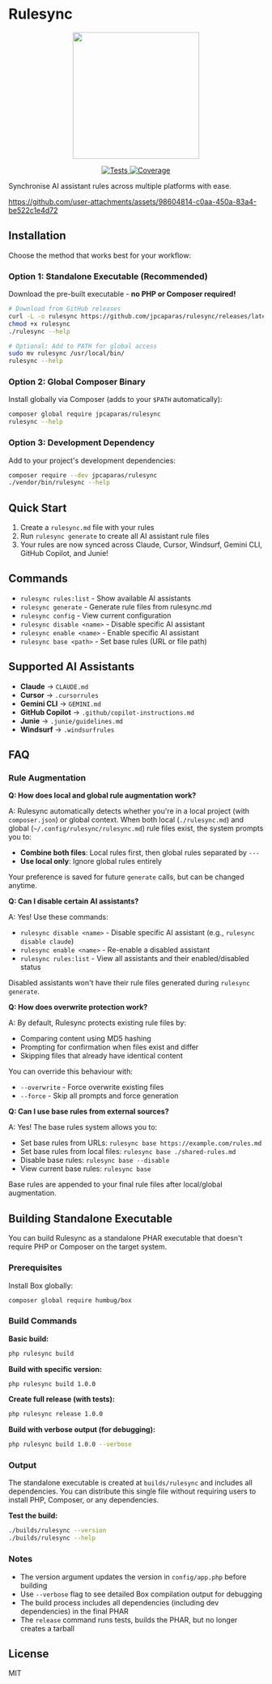 # Rulesync

<p align="center">
    <img src="https://github.com/user-attachments/assets/307c2333-d2a0-449d-a5a8-50919e66746d" width="250" />
</p>

<p align="center">
    <a href="https://github.com/jpcaparas/rulesync/actions/workflows/tests.yml">
        <img src="https://github.com/jpcaparas/rulesync/actions/workflows/tests.yml/badge.svg" alt="Tests">
    </a>
    <a href="https://codecov.io/gh/jpcaparas/rulesync">
        <img src="https://codecov.io/gh/jpcaparas/rulesync/branch/main/graph/badge.svg" alt="Coverage">
    </a>
</p>

Synchronise AI assistant rules across multiple platforms with ease.

https://github.com/user-attachments/assets/98604814-c0aa-450a-83a4-be522c1e4d72

## Installation

Choose the method that works best for your workflow:

### Option 1: Standalone Executable (Recommended)

Download the pre-built executable - **no PHP or Composer required!**

```bash
# Download from GitHub releases
curl -L -o rulesync https://github.com/jpcaparas/rulesync/releases/latest/download/rulesync
chmod +x rulesync
./rulesync --help

# Optional: Add to PATH for global access
sudo mv rulesync /usr/local/bin/
rulesync --help
```

### Option 2: Global Composer Binary

Install globally via Composer (adds to your `$PATH` automatically):

```bash
composer global require jpcaparas/rulesync
rulesync --help
```

### Option 3: Development Dependency

Add to your project's development dependencies:

```bash
composer require --dev jpcaparas/rulesync
./vendor/bin/rulesync --help
```

## Quick Start

1. Create a `rulesync.md` file with your rules
2. Run `rulesync generate` to create all AI assistant rule files
3. Your rules are now synced across Claude, Cursor, Windsurf, Gemini CLI, GitHub Copilot, and Junie!

## Commands

- `rulesync rules:list` - Show available AI assistants
- `rulesync generate` - Generate rule files from rulesync.md
- `rulesync config` - View current configuration
- `rulesync disable <name>` - Disable specific AI assistant
- `rulesync enable <name>` - Enable specific AI assistant
- `rulesync base <path>` - Set base rules (URL or file path)

## Supported AI Assistants

- **Claude** → `CLAUDE.md`
- **Cursor** → `.cursorrules`
- **Gemini CLI** → `GEMINI.md`
- **GitHub Copilot** → `.github/copilot-instructions.md`
- **Junie** → `.junie/guidelines.md`
- **Windsurf** → `.windsurfrules`

## FAQ

### Rule Augmentation

**Q: How does local and global rule augmentation work?**

A: Rulesync automatically detects whether you're in a local project (with `composer.json`) or global context. When both local (`./rulesync.md`) and global (`~/.config/rulesync/rulesync.md`) rule files exist, the system prompts you to:
- **Combine both files**: Local rules first, then global rules separated by `---`
- **Use local only**: Ignore global rules entirely

Your preference is saved for future `generate` calls, but can be changed anytime.

**Q: Can I disable certain AI assistants?**

A: Yes! Use these commands:
- `rulesync disable <name>` - Disable specific AI assistant (e.g., `rulesync disable claude`)
- `rulesync enable <name>` - Re-enable a disabled assistant
- `rulesync rules:list` - View all assistants and their enabled/disabled status

Disabled assistants won't have their rule files generated during `rulesync generate`.

**Q: How does overwrite protection work?**

A: By default, Rulesync protects existing rule files by:
- Comparing content using MD5 hashing
- Prompting for confirmation when files exist and differ
- Skipping files that already have identical content

You can override this behaviour with:
- `--overwrite` - Force overwrite existing files
- `--force` - Skip all prompts and force generation

**Q: Can I use base rules from external sources?**

A: Yes! The base rules system allows you to:
- Set base rules from URLs: `rulesync base https://example.com/rules.md`
- Set base rules from local files: `rulesync base ./shared-rules.md`
- Disable base rules: `rulesync base --disable`
- View current base rules: `rulesync base`

Base rules are appended to your final rule files after local/global augmentation.

## Building Standalone Executable

You can build Rulesync as a standalone PHAR executable that doesn't require PHP or Composer on the target system.

### Prerequisites

Install Box globally:
```bash
composer global require humbug/box
```

### Build Commands

**Basic build:**
```bash
php rulesync build
```

**Build with specific version:**
```bash
php rulesync build 1.0.0
```

**Create full release (with tests):**
```bash
php rulesync release 1.0.0
```

**Build with verbose output (for debugging):**
```bash
php rulesync build 1.0.0 --verbose
```

### Output

The standalone executable is created at `builds/rulesync` and includes all dependencies. You can distribute this single file without requiring users to install PHP, Composer, or any dependencies.

**Test the build:**
```bash
./builds/rulesync --version
./builds/rulesync --help
```

### Notes

- The version argument updates the version in `config/app.php` before building
- Use `--verbose` flag to see detailed Box compilation output for debugging
- The build process includes all dependencies (including dev dependencies) in the final PHAR
- The `release` command runs tests, builds the PHAR, but no longer creates a tarball

## License

MIT

